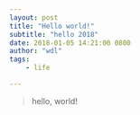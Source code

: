 ```yaml
---
layout: post
title: "Hello world!"
subtitle: "hello 2018"
date: 2018-01-05 14:21:00 0800
author: "wdl"
tags:
    - life

---
```


> hello, world!